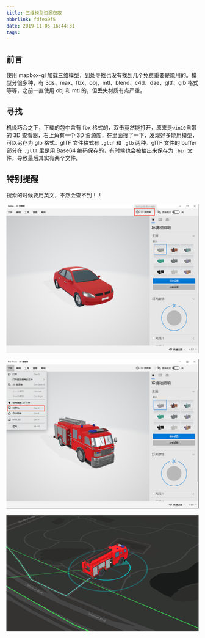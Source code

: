```yaml
---
title: 三维模型资源获取
abbrlink: fdfea9f5
date: 2019-11-05 16:44:31
tags:
---
```


## 前言

使用 mapbox-gl 加载三维模型，到处寻找也没有找到几个免费重要是能用的。模型分很多种，有 3ds、max、fbx、obj、mtl、blend、c4d、dae、gltf、glb 格式等等，之前一直使用 obj 和 mtl 的，但丢失材质有点严重。

## 寻找

<!--more-->

机缘巧合之下，下载的包中含有 fbx 格式的，双击竟然能打开，原来是`win10`自带的 3D 查看器，右上角有一个 3D 资源库，在里面搜了一下，发现好多能用模型，可以另存为 glb 格式。glTF 文件格式有 `.gltf` 和 `.glb` 两种。glTF 文件的 buffer 部分在 `.gltf` 里是用 Base64 编码保存的，有时候也会被抽出来保存为 `.bin` 文件，导致最后其实有两个文件。

## 特别提醒

<div class="note danger">搜索的时候要用英文，不然会查不到！！</div>

![1572943785620](%E4%B8%89%E7%BB%B4%E6%A8%A1%E5%9E%8B%E8%B5%84%E6%BA%90%E8%8E%B7%E5%8F%96/1572943785620.png)

![1572943854268](%E4%B8%89%E7%BB%B4%E6%A8%A1%E5%9E%8B%E8%B5%84%E6%BA%90%E8%8E%B7%E5%8F%96/1572943854268.png)

![1572944243616](%E4%B8%89%E7%BB%B4%E6%A8%A1%E5%9E%8B%E8%B5%84%E6%BA%90%E8%8E%B7%E5%8F%96/1572944243616.png)
